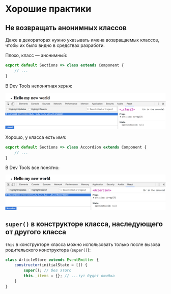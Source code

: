# Хорошие практики

## Не возвращать анонимных классов
Даже в декораторах нужно указывать имена возвращаемых классов, чтобы их было видно в средствах разработи.

Плохо, класс — анонимный:
```js
export default Sections => class extends Component {
    // ...
}
```

В Dev Tools непонятная херня:

![](class_anonymous.png)

Хорошо, у класса есть имя:

```js
export default Sections => class Accordion extends Component {
    // ...
}
```

В Dev Tools все понятно:

![](class_named.png)


## `super()` в конструкторе класса, наследующего от другого класса
`this` в конструкторе класса можно использовать только после вызова родительского конструктора (`super()`):

```jsx harmony
class ArticleStore extends EventEmitter {
    constructor(initialState = []) {
        super(); // без этого
        this._items = {}; // ...тут будет ошибка
    }
}
```
